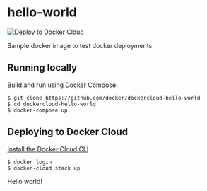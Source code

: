 hello-world
===========

[![Deploy to Docker Cloud](https://files.cloud.docker.com/images/deploy-to-dockercloud.svg)](https://cloud.docker.com/stack/deploy/)

Sample docker image to test docker deployments

## Running locally

Build and run using Docker Compose:

	$ git clone https://github.com/docker/dockercloud-hello-world
	$ cd dockercloud-hello-world
	$ docker-compose up



## Deploying to Docker Cloud

[Install the Docker Cloud CLI](https://docs.docker.com/docker-cloud/tutorials/installing-cli/)

	$ docker login
	$ docker-cloud stack up


Hello world!
